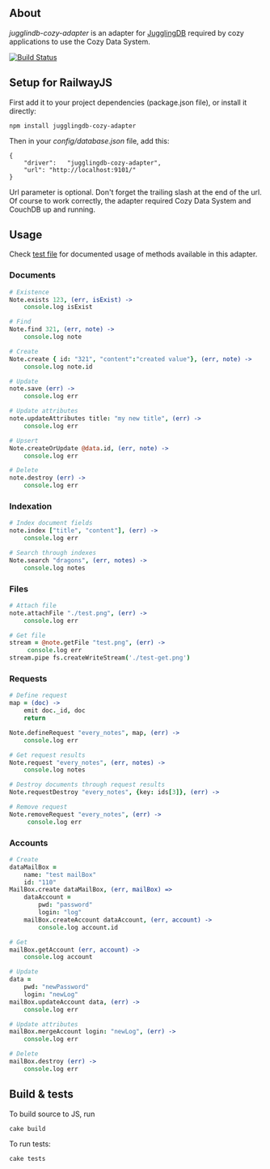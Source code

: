 ## About

*jugglindb-cozy-adapter* is an adapter for
[JugglingDB](https://github.com/1602/jugglingdb "JugglingDB") required by
cozy applications to use the Cozy Data System.


[![Build
Status](https://travis-ci.org/mycozycloud/jugglingdb-cozy-adapter.png?branch=master)](https://travis-ci.org/mycozycloud/jugglingdb-cozy-adapter)



## Setup for RailwayJS

First add it to your project dependencies (package.json file), or install it
directly:

    npm install jugglingdb-cozy-adapter

Then in your *config/database.json* file, add this:

    {
        "driver":   "jugglingdb-cozy-adapter",
        "url": "http://localhost:9101/"
    }

Url parameter is optional. Don't forget the trailing slash at the end of the
url.  Of course to work correctly, the adapter required Cozy Data System and
CouchDB up and running.

## Usage

Check
[test file](https://github.com/mycozycloud/jugglingdb-cozy-adapter/blob/master/tests.coffee)
for documented usage of methods available in this adapter.


### Documents

```coffeescript
# Existence
Note.exists 123, (err, isExist) ->
    console.log isExist

# Find
Note.find 321, (err, note) ->
    console.log note

# Create
Note.create { id: "321", "content":"created value"}, (err, note) ->
    console.log note.id

# Update
note.save (err) ->
    console.log err

# Update attributes
note.updateAttributes title: "my new title", (err) ->
    console.log err

# Upsert
Note.createOrUpdate @data.id, (err, note) ->
    console.log err

# Delete
note.destroy (err) ->
    console.log err
```


### Indexation

```coffeescript
# Index document fields
note.index ["title", "content"], (err) ->
    console.log err

# Search through indexes
Note.search "dragons", (err, notes) ->
    console.log notes
```


### Files

```coffeescript
# Attach file
note.attachFile "./test.png", (err) ->
    console.log err

# Get file
stream = @note.getFile "test.png", (err) ->
     console.log err
stream.pipe fs.createWriteStream('./test-get.png')
```


### Requests

```coffeescript
# Define request
map = (doc) ->
    emit doc._id, doc
    return

Note.defineRequest "every_notes", map, (err) ->
    console.log err

# Get request results
Note.request "every_notes", (err, notes) ->
    console.log notes

# Destroy documents through request results
Note.requestDestroy "every_notes", {key: ids[3]}, (err) ->

# Remove request
Note.removeRequest "every_notes", (err) ->
     console.log err
```

### Accounts

```coffeescript
# Create
dataMailBox =
    name: "test mailBox"
    id: "110"
MailBox.create dataMailBox, (err, mailBox) =>
    dataAccount =
        pwd: "password"
        login: "log"
    mailBox.createAccount dataAccount, (err, account) ->
        console.log account.id

# Get
mailBox.getAccount (err, account) ->
    console.log account

# Update
data =
    pwd: "newPassword"
    login: "newLog"
mailBox.updateAccount data, (err) ->
    console.log err

# Update attributes
mailBox.mergeAccount login: "newLog", (err) ->
    console.log err

# Delete
mailBox.destroy (err) ->
    console.log err
```

## Build & tests

To build source to JS, run

    cake build

To run tests:

    cake tests
